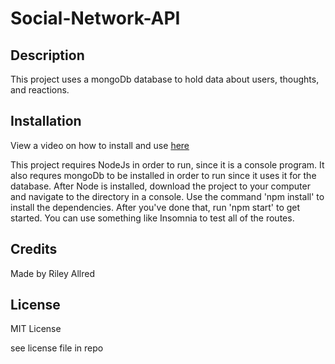 # Social-Network-API

## Description

This project uses a mongoDb database to hold data about users, thoughts, and reactions.

## Installation
View a video on how to install and use [here](https://drive.google.com/file/d/12l3grHHd9f1Cjf2OvO9oDDiyBdukh5h4/view?usp=sharing)

This project requires NodeJs in order to run, since it is a console program. It also requres mongoDb to be installed in order to run since it uses it for the database. After Node is installed, download the project to your computer and navigate to the directory in a console. Use the command 'npm install' to install the dependencies. After you've done that, run 'npm start' to get started. You can use something like Insomnia to test all of the routes.

## Credits

Made by Riley Allred

## License

MIT License

see license file in repo
